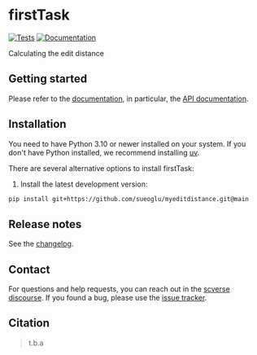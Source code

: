 # firstTask

[![Tests][badge-tests]][tests]
[![Documentation][badge-docs]][documentation]

[badge-tests]: https://img.shields.io/github/actions/workflow/status/sueoglu/myeditdistance/test.yaml?branch=main
[badge-docs]: https://img.shields.io/readthedocs/myeditdistance

Calculating the edit distance

## Getting started

Please refer to the [documentation][],
in particular, the [API documentation][].

## Installation

You need to have Python 3.10 or newer installed on your system.
If you don't have Python installed, we recommend installing [uv][].

There are several alternative options to install firstTask:

<!--
1) Install the latest release of `firstTask` from [PyPI][]:

```bash
pip install firstTask
```
-->

1. Install the latest development version:

```bash
pip install git+https://github.com/sueoglu/myeditdistance.git@main
```

## Release notes

See the [changelog][].

## Contact

For questions and help requests, you can reach out in the [scverse discourse][].
If you found a bug, please use the [issue tracker][].

## Citation

> t.b.a

[uv]: https://github.com/astral-sh/uv
[scverse discourse]: https://discourse.scverse.org/
[issue tracker]: https://github.com/sueoglu/firstTask/issues
[tests]: https://github.com/sueoglu/myeditdistance/actions/workflows/test.yaml
[documentation]: https://myeditdistance.readthedocs.io
[changelog]: https://myeditdistance.readthedocs.io/en/latest/changelog.html
[api documentation]: https://myeditdistance.readthedocs.io/en/latest/api.html
[pypi]: https://pypi.org/project/firstTask

